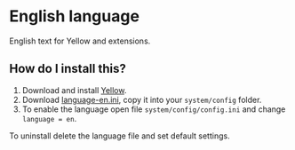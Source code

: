 English language
================
English text for Yellow and extensions.

How do I install this?
----------------------
1. Download and install [Yellow](https://github.com/datenstrom/yellow/).  
2. Download [language-en.ini](language-en.ini?raw=true), copy it into your `system/config` folder.  
3. To enable the language open file `system/config/config.ini` and change `language = en`.

To uninstall delete the language file and set default settings.